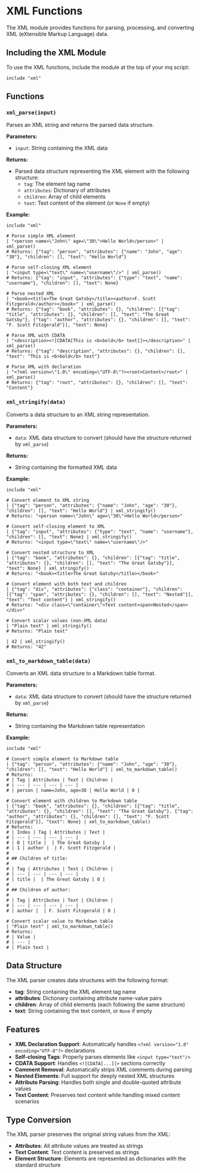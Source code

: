# XML Functions

The XML module provides functions for parsing, processing, and converting XML (eXtensible Markup Language) data.

## Including the XML Module

To use the XML functions, include the module at the top of your mq script:

```mq
include "xml"
```

## Functions

### `xml_parse(input)`

Parses an XML string and returns the parsed data structure.

**Parameters:**
- `input`: String containing the XML data

**Returns:**
- Parsed data structure representing the XML element with the following structure:
  - `tag`: The element tag name
  - `attributes`: Dictionary of attributes
  - `children`: Array of child elements
  - `text`: Text content of the element (or `None` if empty)

**Example:**
```mq
include "xml"

# Parse simple XML element
| "<person name=\"John\" age=\"30\">Hello World</person>" | xml_parse()
# Returns: {"tag": "person", "attributes": {"name": "John", "age": "30"}, "children": [], "text": "Hello World"}

# Parse self-closing XML element
| "<input type=\"text\" name=\"username\"/>" | xml_parse()
# Returns: {"tag": "input", "attributes": {"type": "text", "name": "username"}, "children": [], "text": None}

# Parse nested XML
| "<book><title>The Great Gatsby</title><author>F. Scott Fitzgerald</author></book>" | xml_parse()
# Returns: {"tag": "book", "attributes": {}, "children": [{"tag": "title", "attributes": {}, "children": [], "text": "The Great Gatsby"}, {"tag": "author", "attributes": {}, "children": [], "text": "F. Scott Fitzgerald"}], "text": None}

# Parse XML with CDATA
| "<description><![CDATA[This is <b>bold</b> text]]></description>" | xml_parse()
# Returns: {"tag": "description", "attributes": {}, "children": [], "text": "This is <b>bold</b> text"}

# Parse XML with declaration
| "<?xml version=\"1.0\" encoding=\"UTF-8\"?><root>Content</root>" | xml_parse()
# Returns: {"tag": "root", "attributes": {}, "children": [], "text": "Content"}
```

### `xml_stringify(data)`

Converts a data structure to an XML string representation.

**Parameters:**
- `data`: XML data structure to convert (should have the structure returned by `xml_parse`)

**Returns:**
- String containing the formatted XML data

**Example:**
```mq
include "xml"

# Convert element to XML string
| {"tag": "person", "attributes": {"name": "John", "age": "30"}, "children": [], "text": "Hello World"} | xml_stringify()
# Returns: "<person name=\"John\" age=\"30\">Hello World</person>"

# Convert self-closing element to XML
| {"tag": "input", "attributes": {"type": "text", "name": "username"}, "children": [], "text": None} | xml_stringify()
# Returns: "<input type=\"text\" name=\"username\"/>"

# Convert nested structure to XML
| {"tag": "book", "attributes": {}, "children": [{"tag": "title", "attributes": {}, "children": [], "text": "The Great Gatsby"}], "text": None} | xml_stringify()
# Returns: "<book><title>The Great Gatsby</title></book>"

# Convert element with both text and children
| {"tag": "div", "attributes": {"class": "container"}, "children": [{"tag": "span", "attributes": {}, "children": [], "text": "Nested"}], "text": "Text content"} | xml_stringify()
# Returns: "<div class=\"container\">Text content<span>Nested</span></div>"

# Convert scalar values (non-XML data)
| "Plain text" | xml_stringify()
# Returns: "Plain text"

| 42 | xml_stringify()
# Returns: "42"
```

### `xml_to_markdown_table(data)`

Converts an XML data structure to a Markdown table format.

**Parameters:**
- `data`: XML data structure to convert (should have the structure returned by `xml_parse`)

**Returns:**
- String containing the Markdown table representation

**Example:**
```mq
include "xml"

# Convert simple element to Markdown table
| {"tag": "person", "attributes": {"name": "John", "age": "30"}, "children": [], "text": "Hello World"} | xml_to_markdown_table()
# Returns:
# | Tag | Attributes | Text | Children |
# | --- | --- | --- | --- |
# | person | name=John, age=30 | Hello World | 0 |

# Convert element with children to Markdown table
| {"tag": "book", "attributes": {}, "children": [{"tag": "title", "attributes": {}, "children": [], "text": "The Great Gatsby"}, {"tag": "author", "attributes": {}, "children": [], "text": "F. Scott Fitzgerald"}], "text": None} | xml_to_markdown_table()
# Returns:
# | Index | Tag | Attributes | Text |
# | --- | --- | --- | --- |
# | 0 | title |  | The Great Gatsby |
# | 1 | author |  | F. Scott Fitzgerald |
#
# ## Children of title:
#
# | Tag | Attributes | Text | Children |
# | --- | --- | --- | --- |
# | title |  | The Great Gatsby | 0 |
#
# ## Children of author:
#
# | Tag | Attributes | Text | Children |
# | --- | --- | --- | --- |
# | author |  | F. Scott Fitzgerald | 0 |

# Convert scalar value to Markdown table
| "Plain text" | xml_to_markdown_table()
# Returns:
# | Value |
# | --- |
# | Plain text |
```

## Data Structure

The XML parser creates data structures with the following format:

- **tag**: String containing the XML element tag name
- **attributes**: Dictionary containing attribute name-value pairs
- **children**: Array of child elements (each following the same structure)
- **text**: String containing the text content, or `None` if empty

## Features

- **XML Declaration Support**: Automatically handles `<?xml version="1.0" encoding="UTF-8"?>` declarations
- **Self-closing Tags**: Properly parses elements like `<input type="text"/>`
- **CDATA Support**: Handles `<![CDATA[...]]>` sections correctly
- **Comment Removal**: Automatically strips XML comments during parsing
- **Nested Elements**: Full support for deeply nested XML structures
- **Attribute Parsing**: Handles both single and double-quoted attribute values
- **Text Content**: Preserves text content while handling mixed content scenarios

## Type Conversion

The XML parser preserves the original string values from the XML:

- **Attributes**: All attribute values are treated as strings
- **Text Content**: Text content is preserved as strings
- **Element Structure**: Elements are represented as dictionaries with the standard structure
